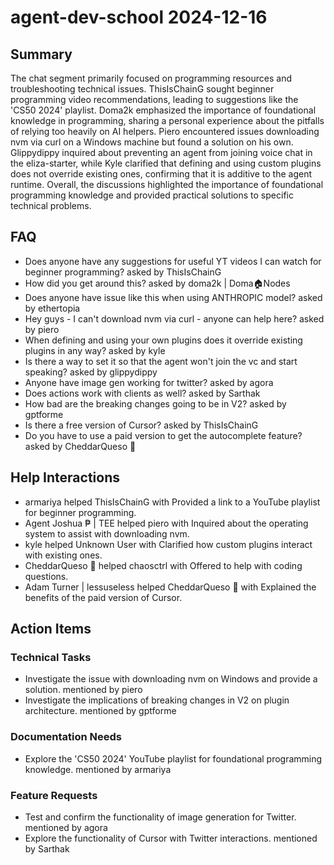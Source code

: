 # agent-dev-school 2024-12-16

## Summary
The chat segment primarily focused on programming resources and troubleshooting technical issues. ThisIsChainG sought beginner programming video recommendations, leading to suggestions like the 'CS50 2024' playlist. Doma2k emphasized the importance of foundational knowledge in programming, sharing a personal experience about the pitfalls of relying too heavily on AI helpers. Piero encountered issues downloading nvm via curl on a Windows machine but found a solution on his own. Glippydippy inquired about preventing an agent from joining voice chat in the eliza-starter, while Kyle clarified that defining and using custom plugins does not override existing ones, confirming that it is additive to the agent runtime. Overall, the discussions highlighted the importance of foundational programming knowledge and provided practical solutions to specific technical problems.

## FAQ
- Does anyone have any suggestions for useful YT videos I can watch for beginner programming? asked by ThisIsChainG
- How did you get around this? asked by doma2k | Doma🏠Nodes
- Does anyone have issue like this when using ANTHROPIC model? asked by ethertopia
- Hey guys - I can't download nvm via curl - anyone can help here? asked by piero
- When defining and using your own plugins does it override existing plugins in any way? asked by kyle
- Is there a way to set it so that the agent won't join the vc and start speaking? asked by glippydippy
- Anyone have image gen working for twitter? asked by agora
- Does actions work with clients as well? asked by Sarthak
- How bad are the breaking changes going to be in V2? asked by gptforme
- Is there a free version of Cursor? asked by ThisIsChainG
- Do you have to use a paid version to get the autocomplete feature? asked by CheddarQueso 🧀

## Help Interactions
- armariya helped ThisIsChainG with Provided a link to a YouTube playlist for beginner programming.
- Agent Joshua ₱ | TEE helped piero with Inquired about the operating system to assist with downloading nvm.
- kyle helped Unknown User with Clarified how custom plugins interact with existing ones.
- CheddarQueso 🧀 helped chaosctrl with Offered to help with coding questions.
- Adam Turner | lessuseless helped CheddarQueso 🧀 with Explained the benefits of the paid version of Cursor.

## Action Items

### Technical Tasks
- Investigate the issue with downloading nvm on Windows and provide a solution. mentioned by piero
- Investigate the implications of breaking changes in V2 on plugin architecture. mentioned by gptforme

### Documentation Needs
- Explore the 'CS50 2024' YouTube playlist for foundational programming knowledge. mentioned by armariya

### Feature Requests
- Test and confirm the functionality of image generation for Twitter. mentioned by agora
- Explore the functionality of Cursor with Twitter interactions. mentioned by Sarthak